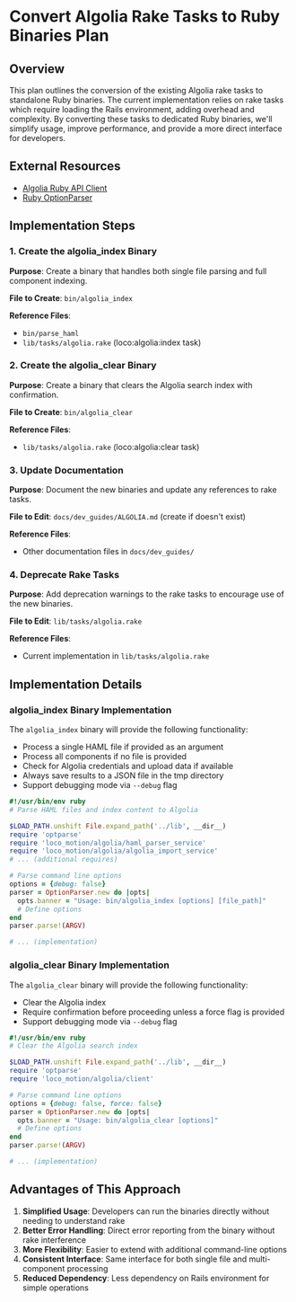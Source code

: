 # Convert Algolia Rake Tasks to Ruby Binaries Plan

## Overview

This plan outlines the conversion of the existing Algolia rake tasks to standalone Ruby
binaries. The current implementation relies on rake tasks which require loading the
Rails environment, adding overhead and complexity. By converting these tasks to dedicated
Ruby binaries, we'll simplify usage, improve performance, and provide a more direct
interface for developers.

## External Resources

- [Algolia Ruby API Client](https://www.algolia.com/doc/api-client/ruby/getting-started/)
- [Ruby OptionParser](https://ruby-doc.org/stdlib-2.7.1/libdoc/optparse/rdoc/OptionParser.html)

## Implementation Steps

### 1. Create the algolia_index Binary

**Purpose**: Create a binary that handles both single file parsing and full component indexing.

**File to Create**: `bin/algolia_index`

**Reference Files**:
- `bin/parse_haml`
- `lib/tasks/algolia.rake` (loco:algolia:index task)

### 2. Create the algolia_clear Binary

**Purpose**: Create a binary that clears the Algolia search index with confirmation.

**File to Create**: `bin/algolia_clear`

**Reference Files**:
- `lib/tasks/algolia.rake` (loco:algolia:clear task)

### 3. Update Documentation

**Purpose**: Document the new binaries and update any references to rake tasks.

**File to Edit**: `docs/dev_guides/ALGOLIA.md` (create if doesn't exist)

**Reference Files**:
- Other documentation files in `docs/dev_guides/`

### 4. Deprecate Rake Tasks

**Purpose**: Add deprecation warnings to the rake tasks to encourage use of the new binaries.

**File to Edit**: `lib/tasks/algolia.rake`

**Reference Files**:
- Current implementation in `lib/tasks/algolia.rake`

## Implementation Details

### algolia_index Binary Implementation

The `algolia_index` binary will provide the following functionality:

- Process a single HAML file if provided as an argument
- Process all components if no file is provided
- Check for Algolia credentials and upload data if available
- Always save results to a JSON file in the tmp directory
- Support debugging mode via `--debug` flag

```ruby
#!/usr/bin/env ruby
# Parse HAML files and index content to Algolia

$LOAD_PATH.unshift File.expand_path('../lib', __dir__)
require 'optparse'
require 'loco_motion/algolia/haml_parser_service'
require 'loco_motion/algolia/algolia_import_service'
# ... (additional requires)

# Parse command line options
options = {debug: false}
parser = OptionParser.new do |opts|
  opts.banner = "Usage: bin/algolia_index [options] [file_path]"
  # Define options
end
parser.parse!(ARGV)

# ... (implementation)
```

### algolia_clear Binary Implementation

The `algolia_clear` binary will provide the following functionality:

- Clear the Algolia index
- Require confirmation before proceeding unless a force flag is provided
- Support debugging mode via `--debug` flag

```ruby
#!/usr/bin/env ruby
# Clear the Algolia search index

$LOAD_PATH.unshift File.expand_path('../lib', __dir__)
require 'optparse'
require 'loco_motion/algolia/client'

# Parse command line options
options = {debug: false, force: false}
parser = OptionParser.new do |opts|
  opts.banner = "Usage: bin/algolia_clear [options]"
  # Define options
end
parser.parse!(ARGV)

# ... (implementation)
```

## Advantages of This Approach

1. **Simplified Usage**: Developers can run the binaries directly without needing to understand rake
2. **Better Error Handling**: Direct error reporting from the binary without rake interference
3. **More Flexibility**: Easier to extend with additional command-line options
4. **Consistent Interface**: Same interface for both single file and multi-component processing
5. **Reduced Dependency**: Less dependency on Rails environment for simple operations
